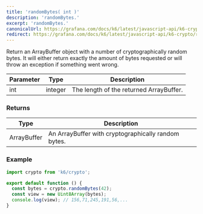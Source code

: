 ```yaml
---
title: 'randomBytes( int )'
description: 'randomBytes.'
excerpt: 'randomBytes.'
canonicalUrl: https://grafana.com/docs/k6/latest/javascript-api/k6-crypto/randombytes/
redirect: https://grafana.com/docs/k6/latest/javascript-api/k6-crypto/randombytes/
---
```


<CryptoBlockquote />

Return an ArrayBuffer object with a number of cryptographically random bytes. It will either return exactly the amount of bytes requested or will throw an exception if something went wrong.

| Parameter | Type    | Description                             |
| --------- | ------- | --------------------------------------- |
| int       | integer | The length of the returned ArrayBuffer. |

### Returns

| Type        | Description                                         |
| ----------- | --------------------------------------------------- |
| ArrayBuffer | An ArrayBuffer with cryptographically random bytes. |

### Example

<CodeGroup labels={[]}>

```javascript
import crypto from 'k6/crypto';

export default function () {
  const bytes = crypto.randomBytes(42);
  const view = new Uint8Array(bytes);
  console.log(view); // 156,71,245,191,56,...
}
```

</CodeGroup>
